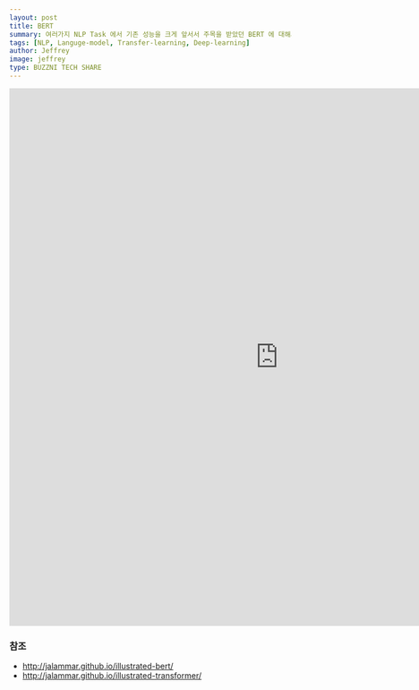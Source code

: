 ```yaml
---
layout: post
title: BERT
summary: 여러가지 NLP Task 에서 기존 성능을 크게 앞서서 주목을 받았던 BERT 에 대해서 알아보겠습니다. 
tags: [NLP, Languge-model, Transfer-learning, Deep-learning]
author: Jeffrey
image: jeffrey
type: BUZZNI TECH SHARE
---
```



<iframe src="https://drive.google.com/file/d/1YSStOCacHEfsfYWuCUvR0yGkLjMhRfI4/preview" frameborder="0" width="960" height="960" allowfullscreen="true" mozallowfullscreen="true" webkitallowfullscreen="true"></iframe>

### 참조
- http://jalammar.github.io/illustrated-bert/ 
- http://jalammar.github.io/illustrated-transformer/